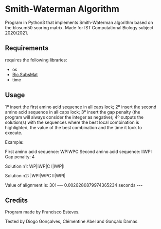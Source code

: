 # Smith-Waterman Algorithm
Program in Python3 that implements Smith-Waterman algorithm based on the blosum50 scoring matrix.
Made for IST Computational Biology subject 2020/2021.

## Requirements
requires the following libraries:
- os
- [Bio.SubsMat](https://biopython.org/wiki/Download)
- time

## Usage
1º insert the first amino acid sequence in all caps lock; 
2º insert the second amino acid sequence in all caps lock; 
3º insert the gap penalty (the program will always consider the integer as negative); 
4º outputs the solution(s) with the sequences where the best local combination is highlighted, the value of the best combination and the time it took to execute.

Example:

First amino acid sequence: WPIWPC 
Second amino acid sequence: IIWPI 
Gap penalty: 4 

Solution n1: 
WP|IWP|C 
 I|IWP|I 
 
Solution n2: 
  |WPI|WPC 
II|WPI| 

Value of alignment is: 30! 
--- 0.0026280879974365234 seconds ---

## Credits
Program made by Francisco Esteves.

Tested by Diogo Gonçalves, Clémentine Abel and Gonçalo Damas.
